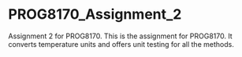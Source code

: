 # PROG8170_Assignment_2
Assignment 2 for PROG8170.
This is the assignment for PROG8170.
It converts temperature units and offers unit testing for all the methods. 
